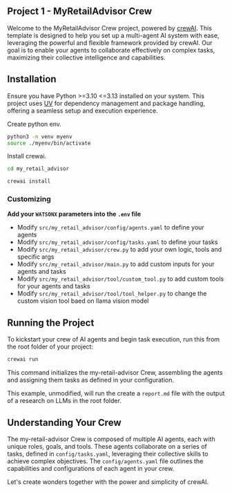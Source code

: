 ## Project 1 - MyRetailAdvisor Crew

Welcome to the MyRetailAdvisor Crew project, powered by [crewAI](https://crewai.com). This template is designed to help you set up a multi-agent AI system with ease, leveraging the powerful and flexible framework provided by crewAI. Our goal is to enable your agents to collaborate effectively on complex tasks, maximizing their collective intelligence and capabilities.

## Installation

Ensure you have Python >=3.10 <=3.13 installed on your system. This project uses [UV](https://docs.astral.sh/uv/) for dependency management and package handling, offering a seamless setup and execution experience.

Create python env.
```bash
python3 -m venv myenv
source ./myenv/bin/activate
```

Install crewai.
```bash
cd my_retail_advisor
```

```bash
crewai install
```
### Customizing

**Add your `WATSONX` parameters into the `.env` file**

- Modify `src/my_retail_advisor/config/agents.yaml` to define your agents
- Modify `src/my_retail_advisor/config/tasks.yaml` to define your tasks
- Modify `src/my_retail_advisor/crew.py` to add your own logic, tools and specific args
- Modify `src/my_retail_advisor/main.py` to add custom inputs for your agents and tasks
- Modify `src/my_retail_advisor/tool/custom_tool.py` to add custom tools for your agents and tasks
- Modify `src/my_retail_advisor/tool/tool_helper.py` to change the custom vision tool baed on llama vision model

## Running the Project

To kickstart your crew of AI agents and begin task execution, run this from the root folder of your project:

```bash
crewai run
```

This command initializes the my-retail-advisor Crew, assembling the agents and assigning them tasks as defined in your configuration.

This example, unmodified, will run the create a `report.md` file with the output of a research on LLMs in the root folder.

## Understanding Your Crew

The my-retail-advisor Crew is composed of multiple AI agents, each with unique roles, goals, and tools. These agents collaborate on a series of tasks, defined in `config/tasks.yaml`, leveraging their collective skills to achieve complex objectives. The `config/agents.yaml` file outlines the capabilities and configurations of each agent in your crew.

Let's create wonders together with the power and simplicity of crewAI.
